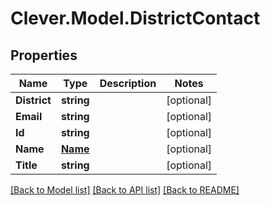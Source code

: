 # Clever.Model.DistrictContact
## Properties

Name | Type | Description | Notes
------------ | ------------- | ------------- | -------------
**District** | **string** |  | [optional] 
**Email** | **string** |  | [optional] 
**Id** | **string** |  | [optional] 
**Name** | [**Name**](Name.md) |  | [optional] 
**Title** | **string** |  | [optional] 

[[Back to Model list]](../README.md#documentation-for-models) [[Back to API list]](../README.md#documentation-for-api-endpoints) [[Back to README]](../README.md)

